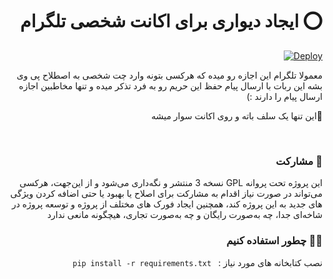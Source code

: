 <h1 style="text-align: right;direction: rtl;" dir="rtl">⭕️ ایجاد دیواری برای اکانت شخصی تلگرام</h1>
<div align="right">
<a href="https://heroku.com/deploy">
  <img src="https://www.herokucdn.com/deploy/button.svg" alt="Deploy">
</a>
  </div>
<p style="text-align: right;direction: rtl;" dir="rtl">معمولا تلگرام این اجازه رو میده که هرکسی بتونه وارد چت شخصی به اصطلاح پی وی بشه این ربات با ارسال پیام حفظ این حریم رو
   به فرد تذکر میده و تنها مخاطبین اجازه ارسال پیام را دارند :)</p>
   
 <p style="text-align: right;direction: rtl;" dir="rtl" >🔮این تنها یک سلف باته و روی اکانت سوار میشه</p> 
<br>

<h3 dir="rtl" style="text-align: right;direction: rtl;">🤝 مشارکت</h3>
<p dir="rtl" style="text-align: right;direction: rtl;">این پروژه تحت پروانه GPL نسخه 3 منتشر و نگه‌داری می‌شود و از این‌جهت، هرکسی می‌تواند در صورت نیاز اقدام به مشارکت برای اصلاح یا بهبود یا حتی اضافه کردن ویژگی های جدید به این پروژه کند، همچنین ایجاد فورک های مختلف از پروژه و توسعه پروژه در شاخه‌ای جدا، چه به‌صورت رایگان و چه به‌صورت تجاری، هیچگونه مانعی ندارد</p>

<h3 dir="rtl" style="text-align: right;direction: rtl;">🧟‍♂️ چطور استفاده کنیم</h3>
<p dir="rtl" style="text-align: right;direction: rtl;">نصب کتابخانه های مورد نیاز : <code> pip install -r requirements.txt </code></p>
